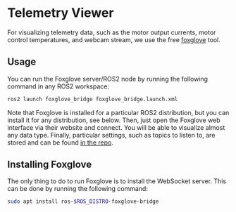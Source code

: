 # Telemetry Viewer

For visualizing telemetry data, such as the motor output currents, motor control temperatures, and webcam stream, we use the free [foxglove](https://docs.foxglove.dev/docs/connecting-to-data/frameworks/ros2/) tool.

## Usage
You can run the Foxglove server/ROS2 node by running the following command in any ROS2 workspace:
```bash
ros2 launch foxglove_bridge foxglove_bridge.launch.xml
```
Note that Foxglove is installed for a particular ROS2 distribution, but you can install it for any distribution, see below.
Then, just open the Foxglove web interface via their website and connect.
You will be able to visualize almost any data type.
Finally, particular settings, such as topics to listen to, are stored and can be found [in the repo](https://github.com/StanfordASL/trunk-stack/tree/main/stack/main/foxglove).

## Installing Foxglove
The only thing to do to run Foxglove is to install the WebSocket server. This can be done by running the following command:
```bash
sudo apt install ros-$ROS_DISTRO-foxglove-bridge
```
